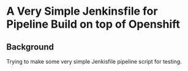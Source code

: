 # A Very Simple Jenkinsfile for Pipeline Build on top of Openshift

## Background
Trying to make some very simple Jenkisfile pipeline script for testing.
